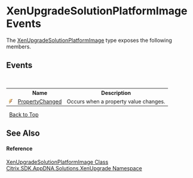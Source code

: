 # XenUpgradeSolutionPlatformImage Events
 

The <a href="T_Citrix_SDK_AppDNA_Solutions_XenUpgrade_XenUpgradeSolutionPlatformImage">XenUpgradeSolutionPlatformImage</a> type exposes the following members.


## Events
&nbsp;<table><tr><th></th><th>Name</th><th>Description</th></tr><tr><td>![Public event](media/pubevent.gif "Public event")</td><td><a href="E_Citrix_SDK_AppDNA_Solutions_XenUpgrade_XenUpgradeSolutionPlatformImage_PropertyChanged">PropertyChanged</a></td><td>
Occurs when a property value changes.</td></tr></table>&nbsp;
<a href="#xenupgradesolutionplatformimage-events">Back to Top</a>

## See Also


#### Reference
<a href="T_Citrix_SDK_AppDNA_Solutions_XenUpgrade_XenUpgradeSolutionPlatformImage">XenUpgradeSolutionPlatformImage Class</a><br /><a href="N_Citrix_SDK_AppDNA_Solutions_XenUpgrade">Citrix.SDK.AppDNA.Solutions.XenUpgrade Namespace</a><br />